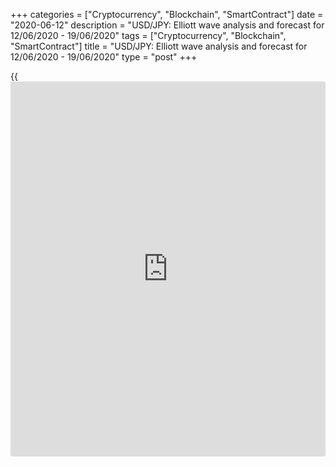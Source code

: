 +++
categories = ["Cryptocurrency", "Blockchain", "SmartContract"]
date = "2020-06-12"
description = "USD/JPY: Elliott wave analysis and forecast for 12/06/2020 - 19/06/2020"
tags = ["Cryptocurrency", "Blockchain", "SmartContract"]
title = "USD/JPY: Elliott wave analysis and forecast for 12/06/2020 - 19/06/2020"
type = "post"
+++

{{<iframe id="large-banner" src="https://www.bounty.group/#slide=9.0" width="100%" height="600" scrolling="no" style="border: 0px solid rgb(216, 221, 230); border-radius: 3px;">}}

June 12, 2020

June 12, 2020

USD/JPY: Elliott wave analysis and forecast for 12/06/2020 –
19/06/2020Alex Geuta

## [USD/JPY][1] remains likely to fall. Estimated pivot point is at a
level of 108.19.

 **Main scenario:** consider short positions from corrections below the
level of 108.19 with a target of 105.21 – 104.50.

 **Alternative scenario:** breakout and consolidation above the level of
108.19 will allow the pair to continue rising to the levels of 109.84 –
110.75.

 **Analysis:** On the [daily](https://www.fintecher.org/2020/03/03/forex-trading-daily-strategy/) time frame, apparently a descending
correction of larger degree finished forming as wave B and wave С
started developing. On the H4 time frame, the first wave 1 of (1) of C
formed and a local correction continues forming as wave 2 of (1).
Apparently, wave с of 2 is forming on the H1 time-frame, with the first
wave of smaller degree (i) of с of 2 formed and a correction developing
in the form of wave (ii) of c inside. If the presumption is correct, the
pair will continue to fall to the levels of 105.21 – 104.50 after the
correction. The level of 108.19 is critical in this scenario as the
breakout will enable the pair to continue growing to the levels of
109.84 – 110.75.

![LiteForex: USD/JPY: Elliott wave analysis and forecast for 12/06/2020
– 19/06/2020][2]

* * *

![LiteForex: USD/JPY: Elliott wave analysis and forecast for 12/06/2020
– 19/06/2020][3]

* * *

![LiteForex: USD/JPY: Elliott wave analysis and forecast for 12/06/2020
– 19/06/2020][4]

* * *

P.S. Did you like my article? Share it in social networks: it will be
the best “thank you" :)

Ask me questions and comment below. I’ll be glad to answer your
questions and give necessary explanations.

 **Useful links:**

  * I recommend trying to trade with a reliable broker [here][5]. The system allows you to trade by yourself or copy successful traders from all across the globe.
  * Use my promo-code BLOG for getting deposit bonus 50% on LiteForex platform. Just enter this code in the appropriate field while [depositing][6] your trading account.
  * Telegram channel with high-quality analytics, Forex reviews, training articles, and other useful things for traders <t.me/liteforex>

## Price chart of USDJPY in real time mode

![USD/JPY: Elliott wave analysis and forecast for 12/06/2020 –
19/06/2020][7]

The content of this article reflects the author’s opinion and does not
necessarily reflect the official position of LiteForex. The material
published on this page is provided for informational purposes only and
should not be considered as the provision of investment advice for the
purposes of Directive 2004/39/EC.

Rate this article:

{{value}}

( {{count}} {{title}} )

   1. my.liteforex.com/trading/chart?symbol=USDJPY
   2. cdn.liteforex.com/cache/uploads/blog_post/wave-analisys/12-06-2020/USDJPYH1.png?w=30&s=df6c2afd9f943f4f3a8ff7402609bece
   3. cdn.liteforex.com/cache/uploads/blog_post/wave-analisys/12-06-2020/USDJPYH4.png?w=30&s=00b15de0f23e215748befc5be0c7a1ac
   4. cdn.liteforex.com/cache/uploads/blog_post/wave-analisys/12-06-2020/USDJPYDaily.png?w=30&s=bc5cba599c2466178380ba13fde7730d
   5. my.liteforex.com/?category=analysts-opinions&slug=usdjpy-elliott-wave-analysis-and-forecast-for-12062020---19062020&openPopup=%2Fregistration%2Fpopup&utm_source=blog&utm_medium=article&utm_campaign=bonus
   6. my.liteforex.com/deposit/?category=analysts-opinions&slug=usdjpy-elliott-wave-analysis-and-forecast-for-12062020---19062020&promo_code=BLOG&utm_source=blog&utm_medium=article&utm_campaign=bonus
   7. cdn.liteforex.com/cache/uploads/blog_post/wave-analisys/Previews-elliot-waves/usdjpy-elliott-wave-analysis-liteforex-blog-preview.jpg?q=75&w=1000&s=f0867c01908a5c33b4093c1e777d00f6